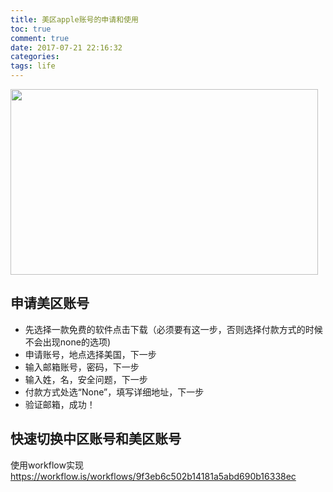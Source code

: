 ```yaml
---
title: 美区apple账号的申请和使用
toc: true
comment: true
date: 2017-07-21 22:16:32
categories:
tags: life
---
```



<img src="/images/20170721150064666695739.png" width="492" height="297"/>


<!--more-->


## 申请美区账号

- 先选择一款免费的软件点击下载（必须要有这一步，否则选择付款方式的时候不会出现none的选项)
- 申请账号，地点选择美国，下一步
- 输入邮箱账号，密码，下一步
- 输入姓，名，安全问题，下一步
- 付款方式处选“None”，填写详细地址，下一步
- 验证邮箱，成功！


## 快速切换中区账号和美区账号
使用workflow实现
https://workflow.is/workflows/9f3eb6c502b14181a5abd690b16338ec
